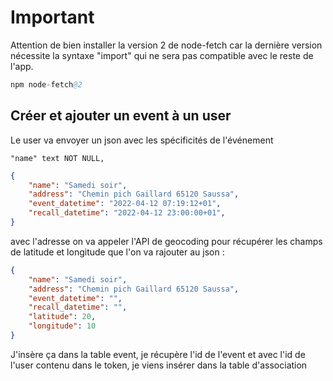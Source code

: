 # Important

Attention de bien installer la version 2 de node-fetch car la dernière version nécessite la syntaxe "import" qui ne sera pas compatible avec le reste de l'app.

```s
npm node-fetch@2
```

## Créer et ajouter un event à un user

Le user va envoyer un json avec les spécificités de l'événement

    "name" text NOT NULL,


```json
{
    "name": "Samedi soir",
    "address": "Chemin pich Gaillard 65120 Saussa",
    "event_datetime": "2022-04-12 07:19:12+01",
    "recall_datetime": "2022-04-12 23:00:00+01",
}
```

avec l'adresse on va appeler l'API de geocoding pour récupérer les champs de latitude et longitude
que l'on va rajouter au json :

```json
{
    "name": "Samedi soir",
    "address": "Chemin pich Gaillard 65120 Saussa",
    "event_datetime": "",
    "recall_datetime": "",
    "latitude": 20,
    "longitude": 10
}
```

J'insère ça dans la table event, je récupère l'id de l'event et avec l'id de l'user contenu dans le token, je viens insérer
dans la table d'association